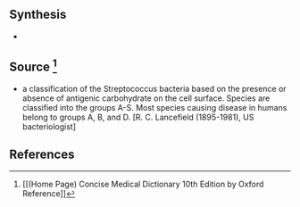 ## Synthesis
- 
## Source [^1]
- a classification of the Streptococcus bacteria based on the presence or absence of antigenic carbohydrate on the cell surface. Species are classified into the groups A-S. Most species causing disease in humans belong to groups A, B, and D. \[R. C. Lancefield (1895-1981), US bacteriologist]
## References

[^1]: [[(Home Page) Concise Medical Dictionary 10th Edition by Oxford Reference]]